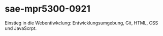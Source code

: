 # sae-mpr5300-0921

Einstieg in die Webentiwkclung: Entwicklungsumgebung, Git, HTML, CSS und JavaScrpt.